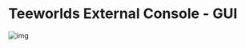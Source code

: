 Teeworlds External Console - GUI
================================

![img](http://37.221.194.71/img/twec0.png)

